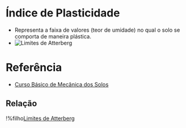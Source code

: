# Índice de Plasticidade

- Representa a faixa de valores (teor de umidade) no qual o solo se comporta de maneira plástica.
- ![Limites de Atterberg](img/limites_de_atterberg.png)

# Referência

- [Curso Básico de Mecânica dos Solos](curso_basico_de_mecanica_dos_solos.md)

## Relação

!%filho[Limites de Atterberg](limites_de_atterberg.md)
